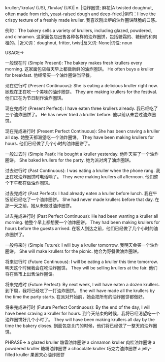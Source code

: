 kruller:/ˈkrʊlər/ (US), /ˈkrʌlər/ (UK)| n. |油炸圈饼; 麻花|A twisted doughnut, often made from rich, yeast-raised dough and deep-fried.|例句：I love the crispy texture of a freshly made kruller. 我喜欢刚出炉的油炸圈饼酥脆的口感。

例句：The bakery sells a variety of krullers, including glazed, powdered, and cinnamon. 这家面包店出售各种各样的油炸圈饼，包括糖霜的、糖粉的和肉桂的。|近义词：doughnut, fritter, twist|反义词: None|词性: noun


USAGE->

一般现在时 (Simple Present):
The bakery makes fresh krullers every morning.  这家面包店每天早上都做新鲜的油炸圈饼。
He often buys a kruller for breakfast. 他经常买一个油炸圈饼当早餐。

现在进行时 (Present Continuous):
She is eating a delicious kruller right now. 她现在正在吃一个美味的油炸圈饼。
They are making krullers for the festival. 他们正在为节日制作油炸圈饼。

现在完成时 (Present Perfect):
I have eaten three krullers already. 我已经吃了三个油炸圈饼了。
He has never tried a kruller before. 他以前从未尝过油炸圈饼。

现在完成进行时 (Present Perfect Continuous):
She has been craving a kruller all day. 她整天都渴望吃一个油炸圈饼。
They have been making krullers for hours. 他们已经做了几个小时的油炸圈饼了。

一般过去时 (Simple Past):
He bought a kruller yesterday. 他昨天买了一个油炸圈饼。
She baked krullers for the party. 她为派对烤了油炸圈饼。

过去进行时 (Past Continuous):
I was eating a kruller when the phone rang. 我正在吃油炸圈饼时电话响了。
They were making krullers all afternoon. 他们整个下午都在做油炸圈饼。

过去完成时 (Past Perfect):
I had already eaten a kruller before lunch. 我在午饭前已经吃了一个油炸圈饼。
She had never made krullers before that day. 在那一天之前，她从未做过油炸圈饼。

过去完成进行时 (Past Perfect Continuous):
He had been wanting a kruller all morning. 他整个早上都想要一个油炸圈饼。
They had been making krullers for hours before the guests arrived.  在客人到达之前，他们已经做了几个小时的油炸圈饼了。

一般将来时 (Simple Future):
I will buy a kruller tomorrow. 我明天会买一个油炸圈饼。
She will make krullers for the picnic. 她会为野餐做油炸圈饼。

将来进行时 (Future Continuous):
I will be eating a kruller this time tomorrow. 明天这个时候我会在吃油炸圈饼。
They will be selling krullers at the fair. 他们将在集市上出售油炸圈饼。

将来完成时 (Future Perfect):
By next week, I will have eaten a dozen krullers. 到下周，我将已经吃了一打油炸圈饼。
She will have made all the krullers by the time the party starts. 在派对开始前，她会把所有的油炸圈饼都做好。

将来完成进行时 (Future Perfect Continuous):
By the end of the day, I will have been craving a kruller for hours. 到今天结束的时候，我将已经渴望吃一个油炸圈饼好几个小时了。
They will have been making krullers all day by the time the bakery closes. 到面包店关门的时候，他们将已经做了一整天的油炸圈饼。

PHRASE->
a glazed kruller  糖霜油炸圈饼
a cinnamon kruller 肉桂油炸圈饼
a powdered kruller 糖粉油炸圈饼
a chocolate kruller 巧克力油炸圈饼
a jelly-filled kruller 果酱夹心油炸圈饼
